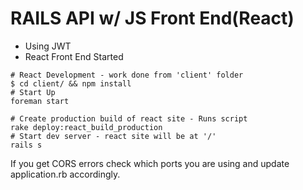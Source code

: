 # RAILS API w/ JS Front End(React)
- Using JWT
- React Front End Started


```
# React Development - work done from 'client' folder
$ cd client/ && npm install
# Start Up
foreman start
```

```
# Create production build of react site - Runs script
rake deploy:react_build_production
# Start dev server - react site will be at '/'
rails s
```

If you get CORS errors check which ports you are using and update application.rb accordingly.
